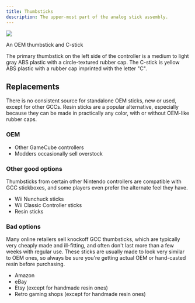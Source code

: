 ```yaml
---
title: Thumbsticks
description: The upper-most part of the analog stick assembly.
---
```


<aside>
  <a href="./images/oem-thumbsticks.jpg">
    <img src="./images/oem-thumbsticks-thumb.jpg">
  </a>
  <p>An OEM thumbstick and C-stick</p>
</aside>

The primary thumbstick on the left side of the controller is a medium to light gray ABS plastic with a circle-textured rubber cap. The C-stick is yellow ABS plastic with a rubber cap imprinted with the letter "C".

## Replacements

There is no consistent source for standalone OEM sticks, new or used, except for other GCCs. Resin sticks are a popular alternative, especially because they can be made in practically any color, with or without OEM-like rubber caps.

### OEM

- Other GameCube controllers
- Modders occasionally sell overstock

### Other good options

<!--
<aside>
  <img src="./images/spicy-sticks.png">
  <p>Spicy sticks, a popular replacement stick design made from resin (and optionally capped with rubber)</p>
</aside>
-->

Thumbsticks from certain other Nintendo controllers are compatible with GCC stickboxes, and some players even prefer the alternate feel they have.

- Wii Nunchuck sticks
- Wii Classic Controller sticks
- Resin sticks

### Bad options

Many online retailers sell knockoff GCC thumbsticks, which are typically very cheaply made and ill-fitting, and often don't last more than a few weeks with regular use. These sticks are usually made to look very similar to OEM ones, so always be sure you're getting actual OEM or hand-casted resin before purchasing.

- Amazon
- eBay
- Etsy (except for handmade resin ones)
- Retro gaming shops (except for handmade resin ones)
